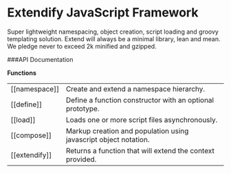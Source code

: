 # Extendify JavaScript Framework

Super lightweight namespacing, object creation, script loading and groovy templating solution. Extend will always be a minimal library, lean and mean. We pledge never to exceed 2k minified and gzipped.


###API Documentation

**Functions**

<table>
<tbody>
<tr><td>[[namespace]]</td><td>Create and extend a namespace hierarchy.</td></tr>
<tr><td>[[define]]</td><td>Define a function constructor with an optional prototype.</td></tr>
<tr><td>[[load]]</td><td>Loads one or more script files asynchronously.</td></tr>
<tr><td>[[compose]]</td><td>Markup creation and population using javascript object notation.</td></tr>
<tr><td>[[extendify]]</td><td>Returns a function that will extend the context provided.</td></tr>
</tbody>
</table>
